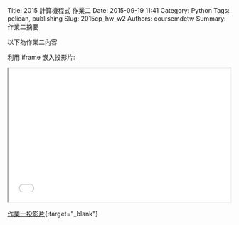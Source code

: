 Title: 2015 計算機程式 作業二
Date: 2015-09-19 11:41
Category: Python
Tags: pelican, publishing
Slug: 2015cp_hw_w2
Authors: coursemdetw
Summary: 作業二摘要

以下為作業二內容

利用 iframe 嵌入投影片:

<iframe src="40423113_cp_w2_p.html" width="500" height="300"></iframe>

[作業一投影片](40423113_cp_w2_p.html){:target="_blank"}

